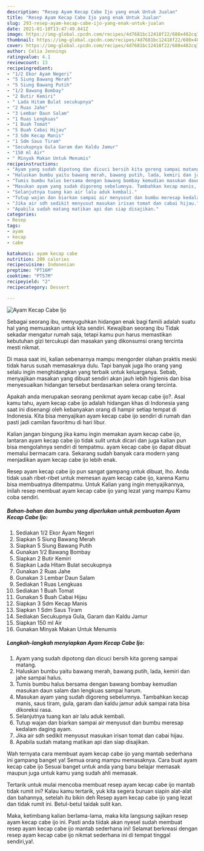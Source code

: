 ```yaml
---
description: "Resep Ayam Kecap Cabe Ijo yang enak Untuk Jualan"
title: "Resep Ayam Kecap Cabe Ijo yang enak Untuk Jualan"
slug: 293-resep-ayam-kecap-cabe-ijo-yang-enak-untuk-jualan
date: 2021-01-10T13:47:49.841Z
image: https://img-global.cpcdn.com/recipes/4d7681bc12418f22/680x482cq70/ayam-kecap-cabe-ijo-foto-resep-utama.jpg
thumbnail: https://img-global.cpcdn.com/recipes/4d7681bc12418f22/680x482cq70/ayam-kecap-cabe-ijo-foto-resep-utama.jpg
cover: https://img-global.cpcdn.com/recipes/4d7681bc12418f22/680x482cq70/ayam-kecap-cabe-ijo-foto-resep-utama.jpg
author: Celia Jennings
ratingvalue: 4.1
reviewcount: 13
recipeingredient:
- "1/2 Ekor Ayam Negeri"
- "5 Siung Bawang Merah"
- "5 Siung Bawang Putih"
- "1/2 Bawang Bombay"
- "2 Butir Kemiri"
- " Lada Hitam Bulat secukupnya"
- "2 Ruas Jahe"
- "3 Lembar Daun Salam"
- "1 Ruas Lengkuas"
- "1 Buah Tomat"
- "5 Buah Cabai Hijau"
- "3 Sdm Kecap Manis"
- "1 Sdm Saus Tiram"
- "Secukupnya Gula Garam dan Kaldu Jamur"
- "150 ml Air"
- " Minyak Makan Untuk Menumis"
recipeinstructions:
- "Ayam yang sudah dipotong dan dicuci bersih kita goreng sampai matang."
- "Haluskan bumbu yaitu bawang merah, bawang putih, lada, kemiri dan jahe sampai halus."
- "Tumis bumbu halus bersama dengan bawang bombay kemudian masukan daun salam dan lengkuas sampai harum."
- "Masukan ayam yang sudah digoreng sebelumnya. Tambahkan kecap manis, saus tiram, gula, garam dan kaldu jamur aduk sampai rata bisa dikoreksi rasa."
- "Selanjutnya tuang kan air lalu aduk kembali."
- "Tutup wajan dan biarkan sampai air menyusut dan bumbu meresap kedalam daging ayam."
- "Jika air sdh sedikit menyusut masukan irisan tomat dan cabai hijau."
- "Apabila sudah matang matikan api dan siap disajikan."
categories:
- Resep
tags:
- ayam
- kecap
- cabe

katakunci: ayam kecap cabe 
nutrition: 209 calories
recipecuisine: Indonesian
preptime: "PT16M"
cooktime: "PT57M"
recipeyield: "2"
recipecategory: Dessert

---
```



![Ayam Kecap Cabe Ijo](https://img-global.cpcdn.com/recipes/4d7681bc12418f22/680x482cq70/ayam-kecap-cabe-ijo-foto-resep-utama.jpg)

Sebagai seorang ibu, menyuguhkan hidangan enak bagi famili adalah suatu hal yang memuaskan untuk kita sendiri. Kewajiban seorang ibu Tidak sekadar mengatur rumah saja, tetapi kamu pun harus memastikan kebutuhan gizi tercukupi dan masakan yang dikonsumsi orang tercinta mesti nikmat.

Di masa  saat ini, kalian sebenarnya mampu mengorder olahan praktis meski tidak harus susah memasaknya dulu. Tapi banyak juga lho orang yang selalu ingin menghidangkan yang terbaik untuk keluarganya. Sebab, menyajikan masakan yang dibuat sendiri akan jauh lebih higienis dan bisa menyesuaikan hidangan tersebut berdasarkan selera orang tercinta. 



Apakah anda merupakan seorang penikmat ayam kecap cabe ijo?. Asal kamu tahu, ayam kecap cabe ijo adalah hidangan khas di Indonesia yang saat ini disenangi oleh kebanyakan orang di hampir setiap tempat di Indonesia. Kita bisa menyajikan ayam kecap cabe ijo sendiri di rumah dan pasti jadi camilan favoritmu di hari libur.

Kalian jangan bingung jika kamu ingin memakan ayam kecap cabe ijo, lantaran ayam kecap cabe ijo tidak sulit untuk dicari dan juga kalian pun bisa mengolahnya sendiri di tempatmu. ayam kecap cabe ijo dapat dibuat memalui bermacam cara. Sekarang sudah banyak cara modern yang menjadikan ayam kecap cabe ijo lebih enak.

Resep ayam kecap cabe ijo pun sangat gampang untuk dibuat, lho. Anda tidak usah ribet-ribet untuk memesan ayam kecap cabe ijo, karena Kamu bisa membuatnya ditempatmu. Untuk Kalian yang ingin menyajikannya, inilah resep membuat ayam kecap cabe ijo yang lezat yang mampu Kamu coba sendiri.

<!--inarticleads1-->

##### Bahan-bahan dan bumbu yang diperlukan untuk pembuatan Ayam Kecap Cabe Ijo:

1. Sediakan 1/2 Ekor Ayam Negeri
1. Siapkan 5 Siung Bawang Merah
1. Siapkan 5 Siung Bawang Putih
1. Gunakan 1/2 Bawang Bombay
1. Siapkan 2 Butir Kemiri
1. Siapkan  Lada Hitam Bulat secukupnya
1. Gunakan 2 Ruas Jahe
1. Gunakan 3 Lembar Daun Salam
1. Sediakan 1 Ruas Lengkuas
1. Sediakan 1 Buah Tomat
1. Gunakan 5 Buah Cabai Hijau
1. Siapkan 3 Sdm Kecap Manis
1. Siapkan 1 Sdm Saus Tiram
1. Sediakan Secukupnya Gula, Garam dan Kaldu Jamur
1. Siapkan 150 ml Air
1. Gunakan  Minyak Makan Untuk Menumis




<!--inarticleads2-->

##### Langkah-langkah menyiapkan Ayam Kecap Cabe Ijo:

1. Ayam yang sudah dipotong dan dicuci bersih kita goreng sampai matang.
1. Haluskan bumbu yaitu bawang merah, bawang putih, lada, kemiri dan jahe sampai halus.
1. Tumis bumbu halus bersama dengan bawang bombay kemudian masukan daun salam dan lengkuas sampai harum.
1. Masukan ayam yang sudah digoreng sebelumnya. Tambahkan kecap manis, saus tiram, gula, garam dan kaldu jamur aduk sampai rata bisa dikoreksi rasa.
1. Selanjutnya tuang kan air lalu aduk kembali.
1. Tutup wajan dan biarkan sampai air menyusut dan bumbu meresap kedalam daging ayam.
1. Jika air sdh sedikit menyusut masukan irisan tomat dan cabai hijau.
1. Apabila sudah matang matikan api dan siap disajikan.




Wah ternyata cara membuat ayam kecap cabe ijo yang mantab sederhana ini gampang banget ya! Semua orang mampu memasaknya. Cara buat ayam kecap cabe ijo Sesuai banget untuk anda yang baru belajar memasak maupun juga untuk kamu yang sudah ahli memasak.

Tertarik untuk mulai mencoba membuat resep ayam kecap cabe ijo mantab tidak rumit ini? Kalau kamu tertarik, yuk kita segera buruan siapin alat-alat dan bahannya, setelah itu bikin deh Resep ayam kecap cabe ijo yang lezat dan tidak rumit ini. Betul-betul taidak sulit kan. 

Maka, ketimbang kalian berlama-lama, maka kita langsung sajikan resep ayam kecap cabe ijo ini. Pasti anda tiidak akan nyesel sudah membuat resep ayam kecap cabe ijo mantab sederhana ini! Selamat berkreasi dengan resep ayam kecap cabe ijo nikmat sederhana ini di tempat tinggal sendiri,ya!.

